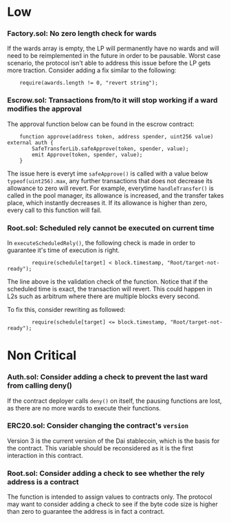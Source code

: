 # Low

### Factory.sol: No zero length check for wards 

If the wards array is empty, the LP will permanently have no wards and will need to be reimplemented in the future in order to be pausable. Worst case scenario, the protocol isn't able to address this issue before the LP gets more traction. Consider adding a fix similar to the following:

```
    require(awards.length != 0, "revert string");
```

### Escrow.sol: Transactions from/to it will stop working if a ward modifies the approval

The approval function below can be found in the escrow contract:
```
    function approve(address token, address spender, uint256 value) external auth { 
        SafeTransferLib.safeApprove(token, spender, value); 
        emit Approve(token, spender, value);
    }
```
The issue here is everyt ime `safeApprove()` is called with a value below `typeof(uint256).max`, any further transactions that does not decrease its allowance to zero will revert. For example, everytime `handleTransfer()` is called in the pool manager, its allowance is increased, and the transfer takes place, which instantly decreases it. If its allowance is higher than zero, every call to this function will fail.

### Root.sol: Scheduled rely cannot be executed on current time

In `executeScheduledRely()`, the following check is made in order to guarantee it's time of execution is right.

```
        require(schedule[target] < block.timestamp, "Root/target-not-ready");
```
The line above is the validation check of the function. Notice that if the scheduled time is exact, the transaction will revert. This could happen in L2s such as arbitrum where there are multiple blocks every second. 

To fix this, consider rewriting as followed:
```
        require(schedule[target] <= block.timestamp, "Root/target-not-ready");
```

# Non Critical

### Auth.sol: Consider adding a check to prevent the last ward from calling deny()

If the contract deployer calls `deny()` on itself, the pausing functions are lost, as there are no more wards to execute their functions.

### ERC20.sol: Consider changing the contract's `version`

Version 3 is the current version of the Dai stablecoin, which is the basis for the contract. This variable should be reconsidered as it is the first interaction in this contract.

### Root.sol: Consider adding a check to see whether the rely address is a contract

The function is intended to assign values to contracts only. The protocol may want to consider adding a check to see if the byte code size is higher than zero to guarantee the address is in fact a contract.